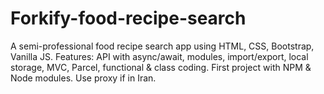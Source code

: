 # Forkify-food-recipe-search
A semi-professional food recipe search app using HTML, CSS, Bootstrap, Vanilla JS. Features: API with async/await, modules, import/export, local storage, MVC, Parcel, functional &amp; class coding. First project with NPM &amp; Node modules. Use proxy if in Iran.
